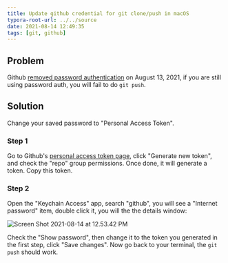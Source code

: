 ```yaml
---
title: Update github credential for git clone/push in macOS
typora-root-url: ../../source
date: 2021-08-14 12:49:35
tags: [git, github]
---
```




## Problem

Github [removed password authentication](https://github.blog/2020-12-15-token-authentication-requirements-for-git-operations/) on August 13, 2021, if you are still using password auth, you will fail to do `git push`. 



## Solution

Change your saved password to "Personal Access Token". 

### Step 1

Go to Github's [personal access token page](https://github.com/settings/tokens), click "Generate new token", and check the "repo" group permissions. Once done, it will generate a token. Copy this token.

### Step 2

Open the "Keychain Access" app, search "github", you will see a "Internet password" item, double click it, you will the the details window:

![Screen Shot 2021-08-14 at 12.53.42 PM](https://cdn.jsdelivr.net/gh/bofeng/drive@main/uPic/2021-1628960177638-Q3zE3l.png)

Check the "Show password", then change it to the token you generated in the first step, click "Save changes". Now go back to your terminal, the `git push` should work.
